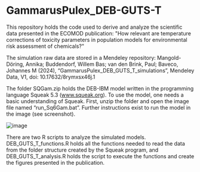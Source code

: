 # GammarusPulex_DEB-GUTS-T
This repository holds the code used to derive and analyze the scientific data presented in the ECOMOD publication: "How relevant are temperature corrections of toxicity parameters in population models for environmental risk assessment of chemicals?" 

The simulation raw data are stored in a Mendeley repository: Mangold-Döring, Annika; Buddendorf, Willem Bas; van den Brink, Paul; Baveco, Johannes M (2024), “GammarusPulex_DEB_GUTS_T_simulations”, Mendeley Data, V1, doi: 10.17632/8rymxsx46j.1

The folder SQGam.zip holds the DEB-IBM model written in the programming language Squeak 5.3 (www.squeak.org). To use the model, one needs a basic understanding of Squeak. First, unzip the folder and open the image file named “run_Sq6Gam.bat”. Further instructions exist to run the model in the image (see screenshot). 
 
![image](https://github.com/user-attachments/assets/253fb7b2-ad2c-4570-b21f-2ee318e458fb)

There are two R scripts to analyze the simulated models. DEB_GUTS_T_functions.R holds all the functions needed to read the data from the folder structure created by the Squeak program, and DEB_GUTS_T_analysis.R holds the script to execute the functions and create the figures presented in the publication. 
